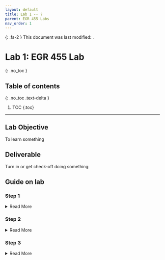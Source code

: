 ```yaml
---
layout: default
title: Lab 1 -- ?
parent: EGR 455 Labs
nav_order: 1
---
```


{: .fs-2 }
This document was last modified: <scr id="demo">.

<script>
let text = document.lastModified;
document.getElementById("demo").innerHTML = text;
site.last_edit_timestamp= text;
</script>

# Lab 1: EGR 455 Lab
{: .no_toc }

## Table of contents
{: .no_toc .text-delta }

1. TOC
{:toc}

---

## Lab Objective

To learn something

## Deliverable

Turn in or get check-off doing something

## Guide on lab

### Step 1
<details markdown="block">
<summary>Read More</summary>
start
start
start

start
start

start
start
start

start
start

start
start

</details>


### Step 2
<details markdown="block">
<summary>Read More</summary>
do
do
<figure>
    <img src="/docs/ERG-455-Labs/455_Lab 01/Example of Good and Bad Soldering.png"
         alt="Example of Good and Bad Soldering">
    <figcaption>Example of Good and Bad Soldering.</figcaption>
</figure>

do
do
do
do

do
do
do

do
do
</details>

### Step 3
<details markdown="block">
<summary>Read More</summary>
that
that
that

that
that

that
that
that
</details>